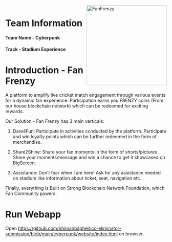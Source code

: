 <img src="https://github.com/bhimanbaghel/icc-eliminator-submission/blob/main/cyberpunk/website/assets/img/fanfrenzy.gif" width="250px" alt="FanFrenzy" align="right">

# Team Information

#### Team Name - Cyberpunk
#### Track - Stadium Experience

# Introduction - Fan Frenzy
A platform to amplify live cricket match engagement through various events for a dynamic fan experience. Participation earns you FRENZY coins (From our house blockchain network) which can be redeemed for exciting rewards.

Our Solution - Fan Frenzy has 3 main verticals:

1. Dare4Fun: Participate in activities conducted by the platform. Participate and win loyalty points which can be further redeemed in the form of merchandise.

2. Share2Shine: Share your fan moments in the form of shorts/pictures .  Share your moments/message and win a chance to get it showcased on BigScreen. 

3. Assistance: Don’t fear when I am here! Ask for any assistance needed on stadium like information about ticket, seat, navigation etc.

Finally, everything is Built on Strong Blockchain Network Foundation, which Fan Community powers.

# Run Webapp
Open https://github.com/bhimanbaghel/icc-eliminator-submission/blob/main/cyberpunk/website/index.html on browser.
